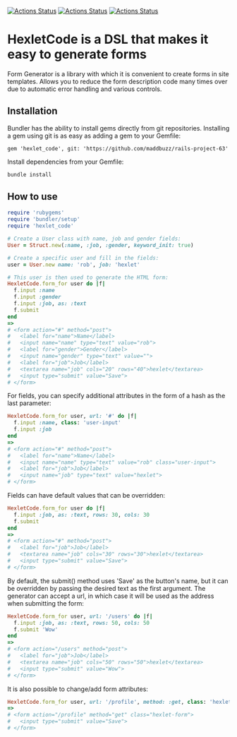[![Actions Status](https://github.com/maddbuzz/rails-project-63/actions/workflows/CI.yml/badge.svg)](https://github.com/maddbuzz/rails-project-63/actions/workflows/CI.yml)
[![Actions Status](https://github.com/maddbuzz/rails-project-63/actions/workflows/hexlet-check.yml/badge.svg)](https://github.com/maddbuzz/rails-project-63/actions/workflows/hexlet-check.yml)
[![Actions Status](https://github.com/maddbuzz/rails-project-63/actions/workflows/main.yml/badge.svg)](https://github.com/maddbuzz/rails-project-63/actions/workflows/main.yml)

# HexletCode is a DSL that makes it easy to generate forms

Form Generator is a library with which it is convenient to create forms in site templates. Allows you to reduce the form description code many times over due to automatic error handling and various controls.

## Installation

Bundler has the ability to install gems directly from git repositories. Installing a gem using git is as easy as adding a gem to your Gemfile:

```
gem 'hexlet_code', git: 'https://github.com/maddbuzz/rails-project-63'
```

Install dependencies from your Gemfile:

```sh
bundle install
```

## How to use

```ruby
require 'rubygems'
require 'bundler/setup'
require 'hexlet_code'

# Create a User class with name, job and gender fields:
User = Struct.new(:name, :job, :gender, keyword_init: true)

# Create a specific user and fill in the fields:
user = User.new name: 'rob', job: 'hexlet'

# This user is then used to generate the HTML form:
HexletCode.form_for user do |f|
  f.input :name
  f.input :gender
  f.input :job, as: :text
  f.submit
end
=>
# <form action="#" method="post">
#   <label for="name">Name</label>
#   <input name="name" type="text" value="rob">
#   <label for="gender">Gender</label>
#   <input name="gender" type="text" value="">
#   <label for="job">Job</label>
#   <textarea name="job" cols="20" rows="40">hexlet</textarea>
#   <input type="submit" value="Save">
# </form>
```

For fields, you can specify additional attributes in the form of a hash as the last parameter:

```ruby
HexletCode.form_for user, url: '#' do |f|
  f.input :name, class: 'user-input'
  f.input :job
end
=>
# <form action="#" method="post">
#   <label for="name">Name</label>
#   <input name="name" type="text" value="rob" class="user-input">
#   <label for="job">Job</label>
#   <input name="job" type="text" value="hexlet">
# </form>
```

Fields can have default values that can be overridden:

```ruby
HexletCode.form_for user do |f|
  f.input :job, as: :text, rows: 30, cols: 30
  f.submit
end
=>
# <form action="#" method="post">
#   <label for="job">Job</label>
#   <textarea name="job" cols="30" rows="30">hexlet</textarea>
#   <input type="submit" value="Save">
# </form>
```

By default, the submit() method uses 'Save' as the button's name, but it can be overridden by passing the desired text as the first argument. The generator can accept a url, in which case it will be used as the address when submitting the form:

```ruby
HexletCode.form_for user, url: '/users' do |f|
  f.input :job, as: :text, rows: 50, cols: 50
  f.submit 'Wow'
end
=>
# <form action="/users" method="post">
#   <label for="job">Job</label>
#   <textarea name="job" cols="50" rows="50">hexlet</textarea>
#   <input type="submit" value="Wow">
# </form>
```

It is also possible to change/add form attributes:

```ruby
HexletCode.form_for user, url: '/profile', method: :get, class: 'hexlet-form', &:submit
=>
# <form action="/profile" method="get" class="hexlet-form">
#   <input type="submit" value="Save">
# </form>
```

